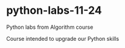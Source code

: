 # python-labs-11-24

Python labs from Algorithm course

Course intended to upgrade our Python skills
